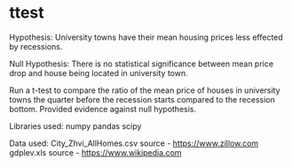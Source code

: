 # ttest
Hypothesis: University towns have their mean housing prices less effected by recessions. 

Null Hypothesis: There is no statistical significance between mean price drop and house being located in university town.

Run a t-test to compare the ratio of the mean price of houses in university towns the quarter before the recession starts compared to the recession bottom. 
Provided evidence against null hypothesis.

Libraries used:
numpy 
pandas 
scipy

Data used:
City_Zhvi_AllHomes.csv source - https://www.zillow.com	
gdplev.xls source - https://www.wikipedia.com

	
